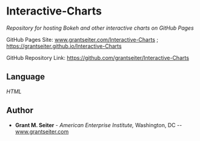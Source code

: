 # Interactive-Charts
*Repository for hosting Bokeh and other interactive charts on GitHub Pages*

GitHub Pages Site: www.grantseiter.com/Interactive-Charts ; https://grantseiter.github.io/Interactive-Charts

GitHub Repository Link: https://github.com/grantseiter/Interactive-Charts

## Language

*HTML*

## Author

* **Grant M. Seiter** - *American Enterprise Institute,* Washington, DC -- www.grantseiter.com
